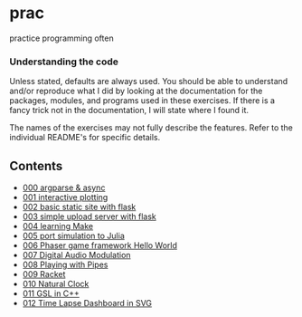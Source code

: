 # prac

practice programming often

### Understanding the code

Unless stated, defaults are always used.  You should be able to understand
and/or reproduce what I did by looking at the documentation for the
packages, modules, and programs used in these exercises. If there is a fancy
trick not in the documentation, I will state where I found it.

The names of the exercises may not fully describe the features. Refer
to the individual README's for specific details.

## Contents

* [000 argparse & async](000/README.md)
* [001 interactive plotting](001/README.md)
* [002 basic static site with flask](002/README.md)
* [003 simple upload server with flask](003/README.md)
* [004 learning Make](004/README.md)
* [005 port simulation to Julia](005/README.md)
* [006 Phaser game framework Hello World](006/README.md)
* [007 Digital Audio Modulation](007/README.md)
* [008 Playing with Pipes](008/README.md)
* [009 Racket](009/README.md)
* [010 Natural Clock](010/README.md)
* [011 GSL in C++](011/README.md)
* [012 Time Lapse Dashboard in SVG](012/README.md)
